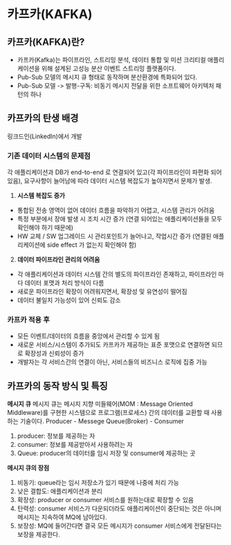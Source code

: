 # 카프카(KAFKA)

## 카프카(KAFKA)란?
- 카프카(Kafka)는 파이프라인, 스트리밍 분석, 데이터 통합 및 미션 크리티컬 애플리케이션을 위해 설계된 고성능 분산 이벤트 스트리밍 플랫폼이다.
- Pub-Sub 모델의 메시지 큐 형태로 동작하며 분산환경에 특화되어 있다.  
- Pub-Sub 모델 -> 발행-구독: 비동기 메시지 전달을 위한 소프트웨어 아키텍처 패턴의 하나

## 카프카의 탄생 배경
링크드인(LinkedIn)에서 개발
### 기존 데이터 시스템의 문제점
각 애플리케이션과 DB가 end-to-end 로 연결되어 있고(각 파이프라인이 파편화 되어있음), 요구사항이 늘어남에 따라 데이터 시스템 복잡도가 높아지면서 문제가 발생.

1. **시스템 복잡도 증가**
- 통합된 전송 영역이 없어 데이터 흐름을 파악하기 어렵고, 시스템 관리가 어려움
- 특정 부분에서 장애 발생 시 조치 시간 증가 (연결 되어있는 애플리케이션들을 모두 확인해야 하기 때문에)
- HW 교체 / SW 업그레이드 시 관리포인트가 늘어나고, 작업시간 증가 (연결된 애플리케이션에 side effect 가 없는지 확인해야 함)

2. **데이터 파이프라인 관리의 어려움**
- 각 애플리케이션과 데이터 시스템 간의 별도의 파이프라인 존재하고, 파이프라인 마다 데이터 포맷과 처리 방식이 다름
- 새로운 파이프라인 확장이 어려워지면서, 확장성 및 유연성이 떨어짐
- 데이터 불일치 가능성이 있어 신뢰도 감소

### 카프카 적용 후
- 모든 이벤트/데이터의 흐름을 중앙에서 관리할 수 있게 됨
- 새로운 서비스/시스템이 추가되도 카프카가 제공하는 표준 포맷으로 연결하면 되므로 확장성과 신뢰성이 증가
- 개발자는 각 서비스간의 연결이 아닌, 서비스들의 비즈니스 로직에 집중 가능

## 카프카의 동작 방식 및 특징

**메시지 큐**
메시지 큐는 메시지 지향 미들웨어(MOM : Message Oriented Middleware)를 구현한 시스템으로 프로그램(프로세스) 간의 데이터를 교환할 때 사용하는 기술이다.
Producer - Messege Queue(Broker) - Consumer
1. producer: 정보를 제공하는 자
2. consumer: 정보를 제공받아서 사용하려는 자
3. Queue: producer의 데이터를 임시 저장 및 consumer에 제공하는 곳

**메시지 큐의 장점**
1. 비동기: queue라는 임시 저장소가 있기 때문에 나중에 처리 가능
2. 낮은 결합도: 애플리케이션과 분리
3. 확장성: producer or consumer 서비스를 원하는대로 확장할 수 있음
4. 탄력성: consumer 서비스가 다운되더라도 애플리케이션이 중단되는 것은 아니며 메시지는 지속하여 MQ에 남아있다.
5. 보장성: MQ에 들어간다면 결국 모든 메시지가 consumer 서비스에게 전달된다는 보장을 제공한다.

